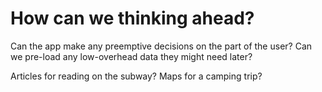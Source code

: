 # How can we thinking ahead?

Can the app make any preemptive decisions on the part of the user? Can we pre-load any low-overhead data they might need later?

Articles for reading on the subway? Maps for a camping trip?
